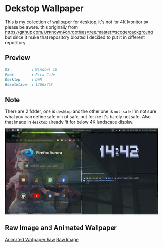 # Dekstop Wallpaper

This is my collection of wallpaper for desktop, it's not for 4K Monitor so please be aware. this originally from <https://github.com/UnknownRori/dotfiles/tree/master/vscode/background> but since it make that repository bloated I decided to put it in different repository.

## Preview

```md
OS          : Windows 10
Font        : Fira Code
Desktop     : DWM
Resolution  : 1366x768
```
## Note

There are 2 folder, one is `desktop` and the other one is `not-safe` I'm not sure what you can define safe or not safe, but for me it's barely not safe. Also that image in `desktop` already fit for below 4K landscape display.


![Preview desktop](preview/desktop-preview.png)

## Raw Image and Animated Wallpaper

[Animated Wallpaper Raw](https://drive.google.com/drive/folders/1Xg229cl77NqphCOrHe7rs23gbm7x_ItR?usp=drive_link)
[Raw Image](https://drive.google.com/drive/folders/10Ncm-HIpnW16_dWRfHddNwU9OcElFe10?usp=sharing)
